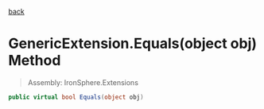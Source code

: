 ﻿

[back](/IronSphere.Extensions/types/GenericExtension)

# GenericExtension.Equals(object obj) Method

> Assembly: IronSphere.Extensions

```csharp
public virtual bool Equals(object obj)
```



 